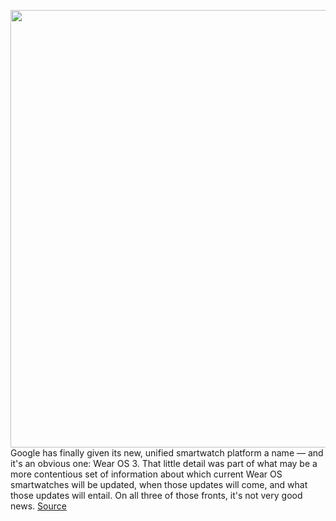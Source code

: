 <img src='https://cdn.vox-cdn.com/thumbor/-F3dhxeDpidtbtgk3dWGaj_dgM0=/0x0:1576x882/1200x800/filters:focal(662x315:914x567)/cdn.vox-cdn.com/uploads/chorus_image/image/69617569/Screen_Shot_2021_05_18_at_2.31.35_PM.0.png' width='700px' /><br/>
Google has finally given its new, unified smartwatch platform a name — and it's an obvious one: Wear OS 3. That little detail was part of what may be a more contentious set of information about which current Wear OS smartwatches will be updated, when those updates will come, and what those updates will entail. On all three of those fronts, it's not very good news.
<a href='https://www.theverge.com/2021/7/22/22588440/google-wear-os-3-update-smartwatch-samsung-2022'> Source <a/>